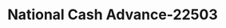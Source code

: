 ---
f_zip-code: 70062
f_state-code: LA
title: National Cash Advance-22503
f_phone: 504-468-1880
f_city-only: Kenner
f_address: 8814 Veterans Boulevard Kenner
f_location-unique-id: '22503'
slug: national-cash-advance-22503
updated-on: '2024-05-30T13:46:58.046Z'
created-on: '2024-05-30T13:36:59.803Z'
published-on: '2024-05-30T13:54:32.469Z'
f_city-state: cms/city/kenner-la.md
f_company: cms/company/national-cash-advance.md
f_state: cms/state/louisiana.md
layout: '[payday-loan].html'
tags: payday-loan
---